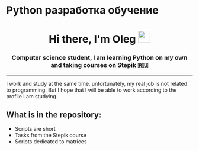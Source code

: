 # Python разработка обучение
<h1 align="center">Hi there, I'm Oleg 
<img src="https://github.com/blackcater/blackcater/raw/main/images/Hi.gif" height="32"/></h1>
<h3 align="center">Computer science student, I am learning Python on my own and taking courses on Stepik 🇷🇺</h3>
<center><hr></center></center>
<p>I work and study at the same time. unfortunately, my real job is not related to programming. But I hope that I will be able to work according to the profile I am studying.</p> 
<h2>What is in the repository:</h2>
<ul>
  <li><i class="fa fa-check"></i>Scripts are short</li>
  <li><i class="fa fa-check"></i>Tasks from the Stepik course</li>
  <li><i class="fa fa-check"></i>Scripts dedicated to matrices</li>
</ul>
